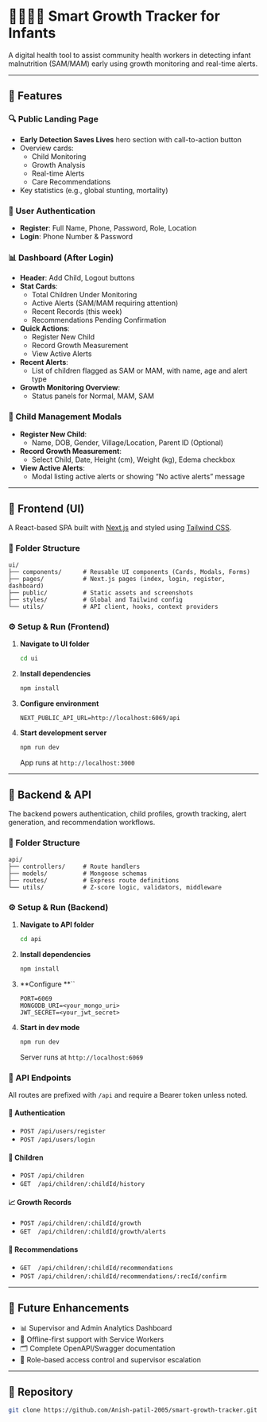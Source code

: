 # 👨‍👩‍👧‍👦 Smart Growth Tracker for Infants

A digital health tool to assist community health workers in detecting infant malnutrition (SAM/MAM) early using growth monitoring and real-time alerts.



---

## 🚀 Features

### 🔍 Public Landing Page

- **Early Detection Saves Lives** hero section with call-to-action button
- Overview cards:
  - Child Monitoring
  - Growth Analysis
  - Real-time Alerts
  - Care Recommendations
- Key statistics (e.g., global stunting, mortality)

### 🔐 User Authentication

- **Register**: Full Name, Phone, Password, Role, Location
- **Login**: Phone Number & Password

### 📊 Dashboard (After Login)

- **Header**: Add Child, Logout buttons
- **Stat Cards**:
  - Total Children Under Monitoring
  - Active Alerts (SAM/MAM requiring attention)
  - Recent Records (this week)
  - Recommendations Pending Confirmation
- **Quick Actions**:
  - Register New Child
  - Record Growth Measurement
  - View Active Alerts
- **Recent Alerts**:
  - List of children flagged as SAM or MAM, with name, age and alert type
- **Growth Monitoring Overview**:
  - Status panels for Normal, MAM, SAM

### 👶 Child Management Modals

- **Register New Child**:
  - Name, DOB, Gender, Village/Location, Parent ID (Optional)
- **Record Growth Measurement**:
  - Select Child, Date, Height (cm), Weight (kg), Edema checkbox
- **View Active Alerts**:
  - Modal listing active alerts or showing “No active alerts” message

---

## 🧩 Frontend (UI)

A React-based SPA built with [Next.js](https://nextjs.org/) and styled using [Tailwind CSS](https://tailwindcss.com/).

### 📁 Folder Structure

```
ui/
├── components/      # Reusable UI components (Cards, Modals, Forms)
├── pages/           # Next.js pages (index, login, register, dashboard)
├── public/          # Static assets and screenshots
├── styles/          # Global and Tailwind config
└── utils/           # API client, hooks, context providers
```

### ⚙️ Setup & Run (Frontend)

1. **Navigate to UI folder**
   ```bash
   cd ui
   ```
2. **Install dependencies**
   ```bash
   npm install
   ```
3. **Configure environment**
   ```env
   NEXT_PUBLIC_API_URL=http://localhost:6069/api
   ```
4. **Start development server**
   ```bash
   npm run dev
   ```
   App runs at `http://localhost:3000`

---

## 🧠 Backend & API

The backend powers authentication, child profiles, growth tracking, alert generation, and recommendation workflows.

### 📁 Folder Structure

```
api/
├── controllers/     # Route handlers
├── models/          # Mongoose schemas
├── routes/          # Express route definitions
└── utils/           # Z-score logic, validators, middleware
```

### ⚙️ Setup & Run (Backend)

1. **Navigate to API folder**
   ```bash
   cd api
   ```
2. **Install dependencies**
   ```bash
   npm install
   ```
3. **Configure **``
   ```env
   PORT=6069
   MONGODB_URI=<your_mongo_uri>
   JWT_SECRET=<your_jwt_secret>
   ```
4. **Start in dev mode**
   ```bash
   npm run dev
   ```
   Server runs at `http://localhost:6069`

### 📡 API Endpoints

All routes are prefixed with `/api` and require a Bearer token unless noted.

#### 🔐 Authentication

- `POST /api/users/register`
- `POST /api/users/login`

#### 👶 Children

- `POST /api/children`
- `GET  /api/children/:childId/history`

#### 📈 Growth Records

- `POST /api/children/:childId/growth`
- `GET  /api/children/:childId/growth/alerts`

#### 📝 Recommendations

- `GET  /api/children/:childId/recommendations`
- `POST /api/children/:childId/recommendations/:recId/confirm`

---

## 🌱 Future Enhancements

- 📊 Supervisor and Admin Analytics Dashboard
- 📱 Offline-first support with Service Workers
- 🗂️ Complete OpenAPI/Swagger documentation
- 🔐 Role-based access control and supervisor escalation

---

## 📎 Repository

```bash
git clone https://github.com/Anish-patil-2005/smart-growth-tracker.git
```
